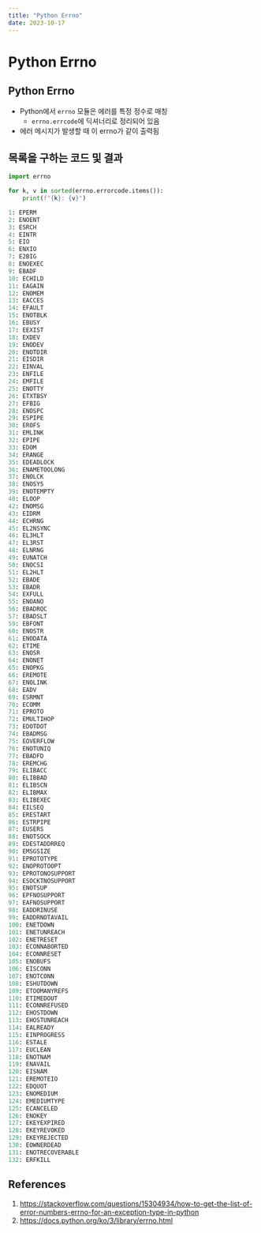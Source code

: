 ```yaml
---
title: "Python Errno"
date: 2023-10-17
---
```


# Python Errno

## Python Errno

- Python에서 `errno` 모듈은 에러를 특정 정수로 매칭
  - `errno.errcode`에 딕셔너리로 정리되어 있음
- 에러 메시지가 발생할 때 이 errno가 같이 출력됨

## 목록을 구하는 코드 및 결과

```python
import errno

for k, v in sorted(errno.errorcode.items()):
    print(f"{k}: {v}")
```

```python
1: EPERM
2: ENOENT
3: ESRCH
4: EINTR
5: EIO
6: ENXIO
7: E2BIG
8: ENOEXEC
9: EBADF
10: ECHILD
11: EAGAIN
12: ENOMEM
13: EACCES
14: EFAULT
15: ENOTBLK
16: EBUSY
17: EEXIST
18: EXDEV
19: ENODEV
20: ENOTDIR
21: EISDIR
22: EINVAL
23: ENFILE
24: EMFILE
25: ENOTTY
26: ETXTBSY
27: EFBIG
28: ENOSPC
29: ESPIPE
30: EROFS
31: EMLINK
32: EPIPE
33: EDOM
34: ERANGE
35: EDEADLOCK
36: ENAMETOOLONG
37: ENOLCK
38: ENOSYS
39: ENOTEMPTY
40: ELOOP
42: ENOMSG
43: EIDRM
44: ECHRNG
45: EL2NSYNC
46: EL3HLT
47: EL3RST
48: ELNRNG
49: EUNATCH
50: ENOCSI
51: EL2HLT
52: EBADE
53: EBADR
54: EXFULL
55: ENOANO
56: EBADRQC
57: EBADSLT
59: EBFONT
60: ENOSTR
61: ENODATA
62: ETIME
63: ENOSR
64: ENONET
65: ENOPKG
66: EREMOTE
67: ENOLINK
68: EADV
69: ESRMNT
70: ECOMM
71: EPROTO
72: EMULTIHOP
73: EDOTDOT
74: EBADMSG
75: EOVERFLOW
76: ENOTUNIQ
77: EBADFD
78: EREMCHG
79: ELIBACC
80: ELIBBAD
81: ELIBSCN
82: ELIBMAX
83: ELIBEXEC
84: EILSEQ
85: ERESTART
86: ESTRPIPE
87: EUSERS
88: ENOTSOCK
89: EDESTADDRREQ
90: EMSGSIZE
91: EPROTOTYPE
92: ENOPROTOOPT
93: EPROTONOSUPPORT
94: ESOCKTNOSUPPORT
95: ENOTSUP
96: EPFNOSUPPORT
97: EAFNOSUPPORT
98: EADDRINUSE
99: EADDRNOTAVAIL
100: ENETDOWN
101: ENETUNREACH
102: ENETRESET
103: ECONNABORTED
104: ECONNRESET
105: ENOBUFS
106: EISCONN
107: ENOTCONN
108: ESHUTDOWN
109: ETOOMANYREFS
110: ETIMEDOUT
111: ECONNREFUSED
112: EHOSTDOWN
113: EHOSTUNREACH
114: EALREADY
115: EINPROGRESS
116: ESTALE
117: EUCLEAN
118: ENOTNAM
119: ENAVAIL
120: EISNAM
121: EREMOTEIO
122: EDQUOT
123: ENOMEDIUM
124: EMEDIUMTYPE
125: ECANCELED
126: ENOKEY
127: EKEYEXPIRED
128: EKEYREVOKED
129: EKEYREJECTED
130: EOWNERDEAD
131: ENOTRECOVERABLE
132: ERFKILL
```

## References

1. https://stackoverflow.com/questions/15304934/how-to-get-the-list-of-error-numbers-errno-for-an-exception-type-in-python
2. https://docs.python.org/ko/3/library/errno.html
